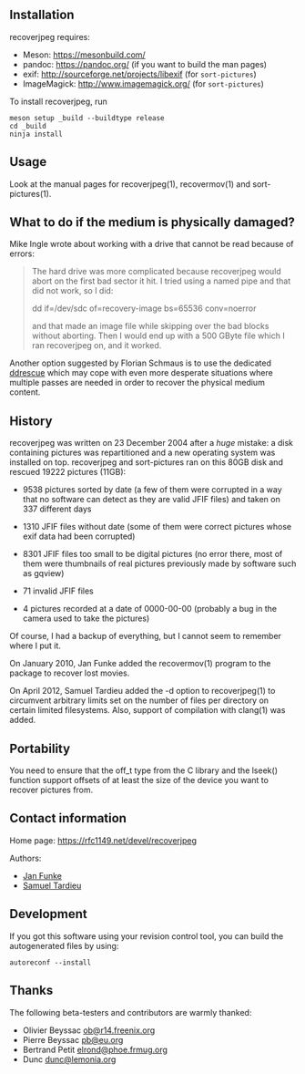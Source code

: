 Installation
------------
recoverjpeg requires:

  - Meson: https://mesonbuild.com/
  - pandoc: https://pandoc.org/ (if you want to build the man pages)
  - exif: http://sourceforge.net/projects/libexif (for `sort-pictures`)
  - ImageMagick: http://www.imagemagick.org/ (for `sort-pictures`)

To install recoverjpeg, run

    meson setup _build --buildtype release
    cd _build
    ninja install

Usage
-----
Look at the manual pages for recoverjpeg(1), recovermov(1) and
sort-pictures(1).

What to do if the medium is physically damaged?
-----------------------------------------------
Mike Ingle wrote about working with a drive that cannot be read because of errors:

> The hard drive was more complicated because recoverjpeg would abort on the first bad sector it hit.
> I tried using a named pipe and that did not work, so I did:
> 
>    dd if=/dev/sdc of=recovery-image bs=65536 conv=noerror
> 
> and that made an image file while skipping over the bad blocks without aborting. Then I would end up with a
> 500 GByte file which I ran recoverjpeg on, and it worked.

Another option suggested by Florian Schmaus is to use the dedicated
[ddrescue](http://www.gnu.org/software/ddrescue/ddrescue.html) which may cope with
even more desperate situations where multiple passes are needed in order
to recover the physical medium content.

History
-------
recoverjpeg was written on 23 December 2004 after a *huge* mistake:
a disk containing pictures was repartitioned and a new operating
system was installed on top. recoverjpeg and sort-pictures ran on
this 80GB disk and rescued 19222 pictures (11GB):

  - 9538 pictures sorted by date (a few of them were corrupted in a
    way that no software can detect as they are valid JFIF files)
    and taken on 337 different days

  - 1310 JFIF files without date (some of them were correct pictures
    whose exif data had been corrupted)

  - 8301 JFIF files too small to be digital pictures (no error there,
    most of them were thumbnails of real pictures previously made
    by software such as gqview)

  - 71 invalid JFIF files

  - 4 pictures recorded at a date of 0000-00-00 (probably a bug
    in the camera used to take the pictures)

Of course, I had a backup of everything, but I cannot seem to remember
where I put it.

On January 2010, Jan Funke added the recovermov(1) program to the package
to recover lost movies.

On April 2012, Samuel Tardieu added the -d option to recoverjpeg(1) to
circumvent arbitrary limits set on the number of files per directory on
certain limited filesystems. Also, support of compilation with clang(1)
was added.

Portability
-----------

You need to ensure that the off_t type from the C library and the
lseek() function support offsets of at least the size of the device
you want to recover pictures from.

Contact information
-------------------
Home page: <https://rfc1149.net/devel/recoverjpeg>

Authors:

  - [Jan Funke](mailto:jan.funke@inf.tu-dresden.de)
  - [Samuel Tardieu](https://rfc1149.net/)

Development
-----------
If you got this software using your revision control tool, you can
build the autogenerated files by using:

    autoreconf --install

Thanks
------
The following beta-testers and contributors are warmly thanked:

  - Olivier Beyssac <ob@r14.freenix.org>
  - Pierre Beyssac <pb@eu.org>
  - Bertrand Petit <elrond@phoe.frmug.org>
  - Dunc <dunc@lemonia.org>
